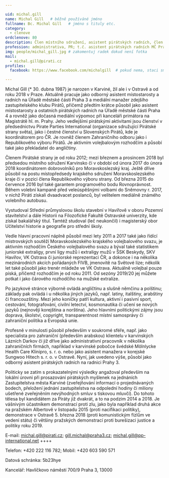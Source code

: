 ```yaml
---

uid: michal.gill
name: Michal Gill  	# běžně používáné jméno
fullname: Bc. Michal Gill  	# jméno s tituly etc.
category:
  - clenove
ordclenove: 80
description: Člen místního sdružení, asistent pirátských radních, člen Republikového výboru, generální sekretář Pirate Parties International # zobrazuje se v lide
profession: administrativa, PR; t.č. asistent pirátských radních MČ Praha 3
img: people/michal_gill.jpg # zakomentuj radek dokud není fotka
mail:
  - michal.gill@pirati.cz
profiles:
  facebook: https://www.facebook.com/michalgill  # pokud nema, staci smazat tuto radku

---
```

 
Michal Gill (* 30. dubna 1987) je narozen v Karviné, žil ale i v Ostravě a od roku 2018 v Praze. Aktuálně pracuje jako odborný asistent místostarosty a radních na Úřadě městské části Praha 3 a mediální manažer zdejšího zastupitelského klubu Pirátů, přičemž předtím krátce působil jako asistent místostarosty a ostatních pirátských radních na Úřadě městské části Praha 4 a rovněž jako dočasná mediální výpomoc při kanceláři primátora na Magistrátě hl. m. Prahy. Jeho vedlejšími pirátskými aktivitami jsou členství v předsednictvu Pirate Parties International (organizace sdružující Pirátské strany světa), jako i čestné členství u Slovenských Pirátů, kde je koordinátorem pro ČR. Je rovněž členem Zahraničního odboru jako i Republikového výboru Pirátů. Je aktivním volejbalovým rozhodčím a působí také jako překladatel do angličtiny.

Členem Pirátské strany je od roku 2012; mezi březnem a prosincem 2018 byl předsedou místního sdružení Karvinsko či v období od února 2017 do února 2018 koordinátorem dobrovolníků pro Moravskoslezský kraj. Ještě dříve působil na postu místopředsedy krajského sdružení Moravskoslezského kraje či v pozici člena Republikového výboru strany. Od března 2015 do července 2016 byl také garantem programového bodu Rovnoprávnost. Během volební kampaně před veleúspěšnými volbami do Sněmovny r. 2017, v nichž Piráti získali dvaadvacet poslanců, byl velitelem mediálně známého volebního autobusu.

Vystudoval Střední průmyslovou školu stavební v Havířově v oboru Pozemní stavitelství a dále Historii na Filozofické Fakultě Ostravské univerzity, kde získal bakalářský titul. Tamtéž studoval (leč neukončil) i magisterský obor Učitelství historie a geografie pro střední školy.

Vedle hlavní pracovní náplně působil mezi lety 2011 a 2017 také jako řídící mistrovských soutěží Moravskoslezského krajského volejbalového svazu, je aktivním rozhodčím Českého volejbalového svazu a býval také statistikem juniorské extraligy, první ligy mužů i extraligy mužů v ŠSK Beskydy, SKV Havířov, VK Ostrava či juniorské reprezentaci ČR, a dokonce i na několika mezinárodních akcích pořádaných FIVB, jmenovitě na Světové lize; několik let také působil jako trenér mládeže ve VK Ostrava. Aktuálně volejbal pouze píská, přičemž rozhodčím je od roku 2011. Od sezóny 2019/20 jej můžete potkat i jako čárového rozhodčího na mužské extralize.

Po jazykové stránce výborně ovládá angličtinu a slušně němčinu a polštinu; základy pak ovládá i u několika jiných jazyků, např. latiny, italštiny, arabštiny či francouzštiny. Mezi jeho koníčky patří kultura, aktivní i pasivní sport, cestování, fotografování, civilní letectví, kosmonautika či učení se nových jazyků (nejnověji korejština a norština). Jeho hlavními politickými zájmy jsou doprava, školství, copyright, transparentnost místní samosprávy či zahraniční politika a Evropská unie.

Profesně v minulosti působil především v soukromé sféře, např. jako specialista pro zahraniční (především arabskou) klientelu v karvinských Lázních Darkov či již dříve jako administrativní pracovník v několika zahraničních firmách, například v karvinské pobočce švédské Mölnlycke Health Care Klinipro, s. r. o. nebo jako asistent manažera v korejské Sungwoo Hitech s. r. o. v Ostravě. Nyní, jak uvedeno výše, působí jako odborný asistent pirátských radních na radnici Prahy 3.

Politicky se zatím s prokazatelnými výsledky angažoval především na lokální úrovni při prosazování pirátských myšlenek na jednáních Zastupitelstva města Karviné (zveřejňování informací o projednávaných bodech, přeložení jednání zastupitelstva na odpolední hodiny či miliony ušetřené zveřejněním nevýhodných smluv s tiskovou mluvčí). Do tohoto tělesa byl kandidátem za Piráty již dvakrát, a to na podzim 2014 a 2018. Je vášnivým účastníkem demonstrací proti zlu, jako byla například druhá akce na pražském Albertově v listopadu 2015 (proti nacifikaci politiky), demonstrace v Ostravě 5. března 2018 (proti komunistickým fízlům ve vedení státu) či většiny pražských demonstrací proti burešizaci justice a politiky roku 2019.

E-mail: michal.gill@pirati.cz; gill.michal@praha3.cz; michal.gill@pp-international.net ++++

Telefon: +420 222 116 782; Mobil: +420 603 590 571

Datová schránka: 5b23hye

Kancelář:
Havlíčkovo náměstí 700/9
Praha 3, 13000
